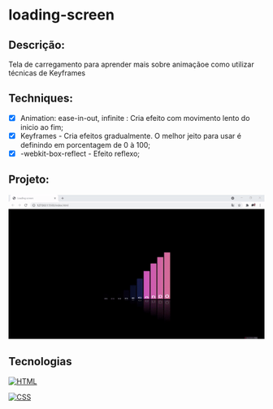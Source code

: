 # loading-screen

## Descrição:
Tela de carregamento para aprender mais sobre animaçãoe como utilizar técnicas de Keyframes

## Techniques:

 - [x] Animation: ease-in-out, infinite : Cria efeito com movimento lento do inicio ao fim;
 - [x] Keyframes -  Cria efeitos gradualmente. O melhor jeito para usar é definindo em porcentagem de 0 à 100;
 - [x] -webkit-box-reflect - Efeito reflexo;

## Projeto:

<p align="center">
  <img src="loading.gif" width="700px">
</p>

## Tecnologias

[![HTML](https://img.shields.io/badge/HTML-red?style=for-the-badge&logo=HTML5&labelColor=black)](https://github.com/JuniorMacedo91)

[![CSS](https://img.shields.io/badge/CSS3-blue?style=for-the-badge&logo=CSS3&labelColor=black)](https://github.com/JuniorMacedo91)

